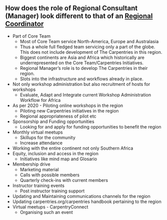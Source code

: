 ## How does the role of Regional Consultant (Manager) look different to that of an [Regional Coordinator](https://docs.carpentries.org/topic_folders/workshop_administration/expectations.html)
- Part of Core Team
  - Most of Core Team service North-America, Europe and Australasia
  - Thus a whole full fledged team servicing only a part of the globe. This does not include development of The Carpentries in this region. 
  - Biggest continents are Asia and Africa which historically are underrepresented on the Core Team/Carpentries Initiatives. 
  - Regional Manager’s role is to develop The Carpentries in their region. 
  - Slots into the infrastructure and workflows already in place. 
- Not only workshop administration but also recruitment of hosts for workshops
  - Evaluate, Adapt and Integrate current Workshop Administration Workflow for Africa
- As per 2020 - Piloting online workshops in the region
  - Piloting new Carpentries initiatives in the region
  - Regional appropriateness of pilot etc
- Sponsorship and Funding opportunities
  - Looking for and apply for funding opportunities to benefit the region
- Monthly virtual meetups
  - Skillups for the community
  - Increase attendance
- Working with the entire continent not only Southern Africa
- Equity, inclusion and access in the region
  - Initiatives like mind map and Glosario
- Membership drive
  - Marketing material
  - Calls with possible members
  - Quarterly check-ins with current members
- Instructor training events
  - Post instructor training support
- Updating and Maintaining communications channels for the region
- Updating carpentries.org/carpentries handbook pertaining to the region
- Virtual meetups - CarpentryConnect
  - Organising such an event
 
